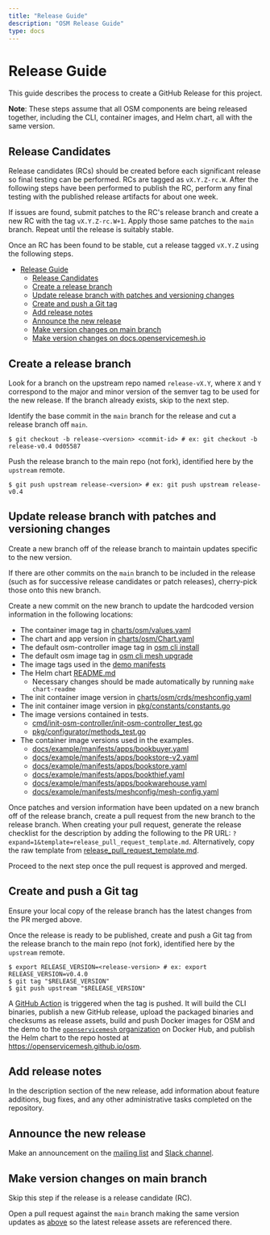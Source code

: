 ```yaml
---
title: "Release Guide"
description: "OSM Release Guide"
type: docs
---
```


# Release Guide

This guide describes the process to create a GitHub Release for this project.

**Note**: These steps assume that all OSM components are being released together, including the CLI, container images, and Helm chart, all with the same version.

## Release Candidates

Release candidates (RCs) should be created before each significant release so final testing can be performed. RCs are tagged as `vX.Y.Z-rc.W`. After the following steps have been performed to publish the RC, perform any final testing with the published release artifacts for about one week.

If issues are found, submit patches to the RC's release branch and create a new RC with the tag `vX.Y.Z-rc.W+1`. Apply those same patches to the `main` branch. Repeat until the release is suitably stable.

Once an RC has been found to be stable, cut a release tagged `vX.Y.Z` using the following steps.

- [Release Guide](#release-guide)
  - [Release Candidates](#release-candidates)
  - [Create a release branch](#create-a-release-branch)
  - [Update release branch with patches and versioning changes](#update-release-branch-with-patches-and-versioning-changes)
  - [Create and push a Git tag](#create-and-push-a-git-tag)
  - [Add release notes](#add-release-notes)
  - [Announce the new release](#announce-the-new-release)
  - [Make version changes on main branch](#make-version-changes-on-main-branch)
  - [Make version changes on docs.openservicemesh.io](#make-version-changes-on-docsopenservicemeshio)

## Create a release branch

Look for a branch on the upstream repo named `release-vX.Y`, where `X` and `Y` correspond to the major and minor version of the semver tag to be used for the new release. If the branch already exists, skip to the next step.

Identify the base commit in the `main` branch for the release and cut a release branch off `main`.
```console
$ git checkout -b release-<version> <commit-id> # ex: git checkout -b release-v0.4 0d05587
```

Push the release branch to the main repo (not fork), identified here by the `upstream` remote.
```console
$ git push upstream release-<version> # ex: git push upstream release-v0.4
```

## Update release branch with patches and versioning changes

Create a new branch off of the release branch to maintain updates specific to the new version.

If there are other commits on the `main` branch to be included in the release (such as for successive release candidates or patch releases), cherry-pick those onto this new branch.

Create a new commit on the new branch to update the hardcoded version information in the following locations:

* The container image tag in [charts/osm/values.yaml](/charts/osm/values.yaml)
* The chart and app version in [charts/osm/Chart.yaml](/charts/osm/Chart.yaml)
* The default osm-controller image tag in [osm cli install](/cmd/cli/install.go)
* The default osm image tag in [osm cli mesh upgrade](/cmd/cli/mesh_upgrade.go)
* The image tags used in the [demo manifests](/docs/example/manifests/apps)
* The Helm chart [README.md](/charts/osm/README.md)
  - Necessary changes should be made automatically by running `make chart-readme`
* The init container image version in [charts/osm/crds/meshconfig.yaml](/charts/osm/crds/meshconfig.yaml)
* The init container image version in [pkg/constants/constants.go](/pkg/constants/constants.go)
* The image versions contained in tests.
  - [cmd/init-osm-controller/init-osm-controller_test.go](/cmd/init-osm-controller/init-osm-controller_test.go)
  - [pkg/configurator/methods_test.go](/pkg/configurator/methods_test.go)
* The container image versions used in the examples.
  - [docs/example/manifests/apps/bookbuyer.yaml](/docs/example/manifests/apps/bookbuyer.yaml)
  - [docs/example/manifests/apps/bookstore-v2.yaml](/docs/example/manifests/apps/bookstore-v2.yaml)
  - [docs/example/manifests/apps/bookstore.yaml](/docs/example/manifests/apps/bookstore.yaml)
  - [docs/example/manifests/apps/bookthief.yaml](/docs/example/manifests/apps/bookthief.yaml)
  - [docs/example/manifests/apps/bookwarehouse.yaml](/docs/example/manifests/apps/bookwarehouse.yaml)
  - [docs/example/manifests/meshconfig/mesh-config.yaml](/docs/example/manifests/meshconfig/mesh-config.yaml)

Once patches and version information have been updated on a new branch off of the release branch, create a pull request from the new branch to the release branch. When creating your pull request, generate the release checklist for the description by adding the following to the PR URL: `?expand=1&template=release_pull_request_template.md`. Alternatively, copy the raw template from [release_pull_request_template.md](/.github/PULL_REQUEST_TEMPLATE/release_pull_request_template.md).

Proceed to the next step once the pull request is approved and merged.

## Create and push a Git tag

Ensure your local copy of the release branch has the latest changes from the PR merged above.

Once the release is ready to be published, create and push a Git tag from the release branch to
the main repo (not fork), identified here by the `upstream` remote.

```console
$ export RELEASE_VERSION=<release-version> # ex: export RELEASE_VERSION=v0.4.0
$ git tag "$RELEASE_VERSION"
$ git push upstream "$RELEASE_VERSION"
```

A [GitHub Action](/.github/workflows/release.yml) is triggered when the tag is pushed.
It will build the CLI binaries, publish a new GitHub release,
upload the packaged binaries and checksums as release assets, build and push Docker images for OSM and the demo to the
[`openservicemesh` organization](https://hub.docker.com/u/openservicemesh) on Docker Hub, and publish the Helm chart to the repo hosted at https://openservicemesh.github.io/osm.

## Add release notes

In the description section of the new release, add information about feature additions, bug fixes,
and any other administrative tasks completed on the repository.

## Announce the new release

Make an announcement on the [mailing list](https://groups.google.com/g/openservicemesh) and [Slack channel](https://cloud-native.slack.com/archives/C018794NV1C).

## Make version changes on main branch

Skip this step if the release is a release candidate (RC).

Open a pull request against the `main` branch making the same version updates as [above](#update-release-branch-with-patches-and-versioning-changes) so the latest release assets are referenced there.
